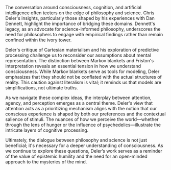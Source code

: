The conversation around consciousness, cognition, and artificial intelligence often teeters on the edge of philosophy and science. Chris Deler's insights, particularly those shaped by his experiences with Dan Dennett, highlight the importance of bridging these domains. Dennett's legacy, as an advocate for science-informed philosophy, underscores the need for philosophers to engage with empirical findings rather than remain confined within the ivory tower.

Deler's critique of Cartesian materialism and his exploration of predictive processing challenge us to reconsider our assumptions about mental representation. The distinction between Markov blankets and Friston's interpretation reveals an essential tension in how we understand consciousness. While Markov blankets serve as tools for modeling, Deler emphasizes that they should not be conflated with the actual structures of reality. This caution against literalism is vital; it reminds us that models are simplifications, not ultimate truths.

As we navigate these complex ideas, the interplay between attention, agency, and perception emerges as a central theme. Deler's view that attention acts as a prioritizing mechanism aligns with the notion that our conscious experience is shaped by both our preferences and the contextual salience of stimuli. The nuances of how we perceive the world—whether through the lens of hunger or the influence of psychedelics—illustrate the intricate layers of cognitive processing.

Ultimately, the dialogue between philosophy and science is not just beneficial; it's necessary for a deeper understanding of consciousness. As we continue to explore these questions, Deler’s work serves as a reminder of the value of epistemic humility and the need for an open-minded approach to the mysteries of the mind.
